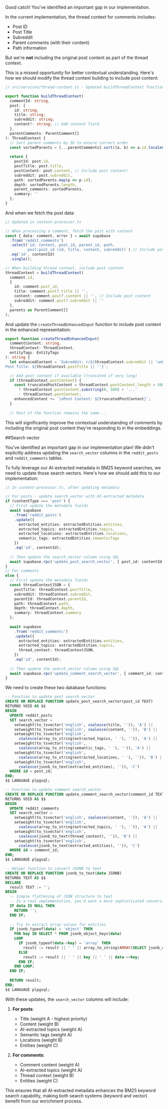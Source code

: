 
Good catch! You've identified an important gap in our implementation.

In the current implementation, the thread context for comments includes:
- Post ID
- Post Title
- Subreddit
- Parent comments (with their content)
- Path information

But we're **not** including the original post content as part of the thread context.

This is a missed opportunity for better contextual understanding. Here's how we should modify the thread context building to include post content:

```typescript
// src/services/thread-context.ts - Updated buildThreadContext function

export function buildThreadContext(
  commentId: string,
  post: {
    id: string;
    title: string;
    subreddit: string;
    content?: string; // Add content field
  },
  parentComments: ParentComment[]
): ThreadContext {
  // Sort parent comments by ID to ensure correct order
  const sortedParents = [...parentComments].sort((a, b) => a.id.localeCompare(b.id));
  
  return {
    postId: post.id,
    postTitle: post.title,
    postContent: post.content, // Include post content!
    subreddit: post.subreddit,
    path: sortedParents.map(p => p.id),
    depth: sortedParents.length,
    parent_comments: sortedParents,
    summary: ''
  };
}
```

And when we fetch the post data:

```typescript
// Updated in content-processor.ts

// When processing a comment, fetch the post with content
const { data: comment, error } = await supabase
  .from('reddit_comments')
  .select(`id, content, post_id, parent_id, path, 
          post:post_id (id, title, content, subreddit)`) // Include post content
  .eq('id', contentId)
  .single();

// When building thread context, include post content
threadContext = buildThreadContext(
  comment.id,
  {
    id: comment.post_id,
    title: comment.post?.title || '',
    content: comment.post?.content || '', // Include post content
    subreddit: comment.post?.subreddit || ''
  },
  parents as ParentComment[]
);
```

And update the `createThreadEnhancedInput` function to include post content in the enhanced representation:

```typescript
export function createThreadEnhancedInput(
  commentContent: string,
  threadContext: ThreadContext,
  entityTags: EntityTags
): string {
  let enhancedContent = `Subreddit: r/${threadContext.subreddit || 'unknown'}
Post Title: ${threadContext.postTitle || ''}`;

  // Add post content if available (truncated if very long)
  if (threadContext.postContent) {
    const truncatedPostContent = threadContext.postContent.length > 500 
      ? threadContext.postContent.substring(0, 500) + '...' 
      : threadContext.postContent;
    enhancedContent += `\nPost Content: ${truncatedPostContent}`;
  }
  
  // Rest of the function remains the same...
```

This will significantly improve the contextual understanding of comments by including the original post content they're responding to in the embeddings.


##Search vector

You've identified an important gap in our implementation plan! We didn't explicitly address updating the `search_vector` columns in the `reddit_posts` and `reddit_comments` tables.

To fully leverage our AI-extracted metadata in BM25 keyword searches, we need to update those search vectors. Here's how we should add this to our implementation:

```typescript
// In content-processor.ts, after updating metadata

// For posts - update search_vector with AI-extracted metadata
if (contentType === 'post') {
  // First update the metadata fields
  await supabase
    .from('reddit_posts')
    .update({
      extracted_entities: extractedEntities.entities,
      extracted_topics: extractedEntities.topics,
      extracted_locations: extractedEntities.locations,
      semantic_tags: extractedEntities.semanticTags
    })
    .eq('id', contentId);
    
  // Then update the search_vector column using SQL
  await supabase.rpc('update_post_search_vector', { post_id: contentId });
} 
// For comments
else {
  // First update the metadata fields
  const threadContextJSON = {
    postTitle: threadContext.postTitle,
    subreddit: threadContext.subreddit,
    parentId: threadContext.parentId,
    path: threadContext.path,
    depth: threadContext.depth,
    summary: threadContext.summary
  };
  
  await supabase
    .from('reddit_comments')
    .update({
      extracted_entities: extractedEntities.entities,
      extracted_topics: extractedEntities.topics,
      thread_context: threadContextJSON,
    })
    .eq('id', contentId);
    
  // Then update the search_vector column using SQL
  await supabase.rpc('update_comment_search_vector', { comment_id: contentId });
}
```

We need to create these two database functions:

```sql
-- Function to update post search_vector
CREATE OR REPLACE FUNCTION update_post_search_vector(post_id TEXT)
RETURNS VOID AS $$
BEGIN
  UPDATE reddit_posts
  SET search_vector = 
    setweight(to_tsvector('english', coalesce(title, '')), 'A') ||
    setweight(to_tsvector('english', coalesce(content, '')), 'B') ||
    setweight(to_tsvector('english', 
      coalesce(array_to_string(extracted_topics, ' '), '')), 'A') ||
    setweight(to_tsvector('english', 
      coalesce(array_to_string(semantic_tags, ' '), '')), 'A') ||
    setweight(to_tsvector('english', 
      coalesce(array_to_string(extracted_locations, ' '), '')), 'B') ||
    setweight(to_tsvector('english', 
      coalesce(jsonb_to_text(extracted_entities), '')), 'C')
  WHERE id = post_id;
END;
$$ LANGUAGE plpgsql;

-- Function to update comment search_vector
CREATE OR REPLACE FUNCTION update_comment_search_vector(comment_id TEXT)
RETURNS VOID AS $$
BEGIN
  UPDATE reddit_comments
  SET search_vector = 
    setweight(to_tsvector('english', coalesce(content, '')), 'A') ||
    setweight(to_tsvector('english', 
      coalesce(array_to_string(extracted_topics, ' '), '')), 'A') ||
    setweight(to_tsvector('english', 
      coalesce(jsonb_to_text(thread_context), '')), 'B') ||
    setweight(to_tsvector('english', 
      coalesce(jsonb_to_text(extracted_entities), '')), 'C')
  WHERE id = comment_id;
END;
$$ LANGUAGE plpgsql;

-- Helper function to convert JSONB to text
CREATE OR REPLACE FUNCTION jsonb_to_text(data JSONB)
RETURNS TEXT AS $$
DECLARE
  result TEXT := '';
BEGIN
  -- Simple flattening of JSON structure to text
  -- In a real implementation, you'd want a more sophisticated conversion
  IF data IS NULL THEN
    RETURN '';
  END IF;
  
  -- Try to extract array values for entities
  IF jsonb_typeof(data) = 'object' THEN
    FOR key IN SELECT * FROM jsonb_object_keys(data)
    LOOP
      IF jsonb_typeof(data->key) = 'array' THEN
        result := result || ' ' || array_to_string(ARRAY(SELECT jsonb_array_elements_text(data->key)), ' ');
      ELSE
        result := result || ' ' || key || ' ' || data->>key;
      END IF;
    END LOOP;
  END IF;
  
  RETURN result;
END;
$$ LANGUAGE plpgsql;
```

With these updates, the `search_vector` columns will include:

1. **For posts**:
   - Title (weight A - highest priority)
   - Content (weight B)
   - AI-extracted topics (weight A)
   - Semantic tags (weight A)
   - Locations (weight B)
   - Entities (weight C)

2. **For comments**:
   - Comment content (weight A)
   - AI-extracted topics (weight A)
   - Thread context (weight B)
   - Entities (weight C)

This ensures that all AI-extracted metadata enhances the BM25 keyword search capability, making both search systems (keyword and vector) benefit from our enrichment process.
